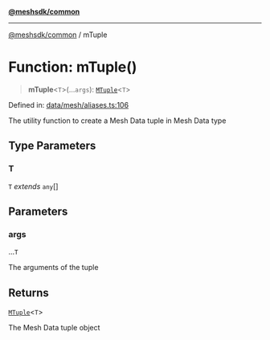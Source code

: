 [**@meshsdk/common**](../README.md)

***

[@meshsdk/common](../globals.md) / mTuple

# Function: mTuple()

> **mTuple**\<`T`\>(...`args`): [`MTuple`](../type-aliases/MTuple.md)\<`T`\>

Defined in: [data/mesh/aliases.ts:106](https://github.com/MeshJS/mesh/blob/1abde1553cbd7cf2cf4e40197fc0de9e4a7d0f49/packages/mesh-common/src/data/mesh/aliases.ts#L106)

The utility function to create a Mesh Data tuple in Mesh Data type

## Type Parameters

### T

`T` *extends* `any`[]

## Parameters

### args

...`T`

The arguments of the tuple

## Returns

[`MTuple`](../type-aliases/MTuple.md)\<`T`\>

The Mesh Data tuple object
